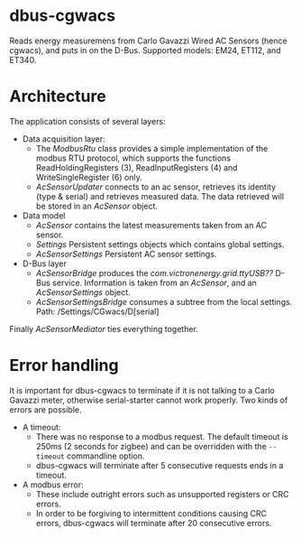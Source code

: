 dbus-cgwacs
===========

Reads energy measuremens from Carlo Gavazzi Wired AC Sensors (hence cgwacs),
and puts in on the D-Bus. Supported models: EM24, ET112, and ET340.

Architecture
============

The application consists of several layers:
* Data acquisition layer:
    - The _ModbusRtu_ class provides a simple implementation of the modbus
      RTU protocol, which supports the functions ReadHoldingRegisters (3),
      ReadInputRegisters (4) and WriteSingleRegister (6) only.
    - _AcSensorUpdater_ connects to an ac sensor, retrieves its identity
      (type & serial) and retrieves measured data. The data retrieved will be
      stored in an _AcSensor_ object.
* Data model
    - _AcSensor_ contains the latest measurements taken from an AC sensor.
    - _Settings_ Persistent settings objects which contains global settings.
    - _AcSensorSettings_ Persistent AC sensor settings.
* D-Bus layer
    - _AcSensorBridge_ produces the _com.victronenergy.grid.ttyUSB??_ D-Bus
      service. Information is taken from an _AcSensor_, and an
      _AcSensorSettings_ object.
    - _AcSensorSettingsBridge_ consumes a subtree from the local settings.
      Path: /Settings/CGwacs/D[serial]

Finally _AcSensorMediator_ ties everything together.

Error handling
==============

It is important for dbus-cgwacs to terminate if it is not talking to a
Carlo Gavazzi meter, otherwise serial-starter cannot work properly. Two
kinds of errors are possible.

* A timeout:
    - There was no response to a modbus request. The default timeout is 250ms
      (2 seconds for zigbee) and can be overridden with the `--timeout`
      commandline option.
    - dbus-cgwacs will terminate after 5 consecutive requests ends in a timeout.
* A modbus error:
    - These include outright errors such as unsupported registers or CRC errors.
    - In order to be forgiving to intermittent conditions causing CRC errors,
      dbus-cgwacs will terminate after 20 consecutive errors.
